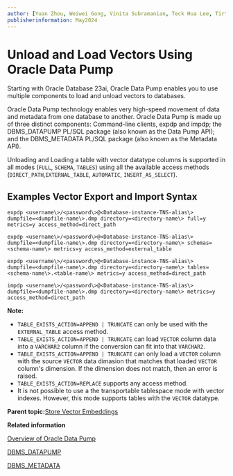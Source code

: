 ```yaml
---
author: [Yuan Zhou, Weiwei Gong, Vinita Subramanian, Teck Hua Lee, Tirthankar Lahiri, Shasank Chavan, Sebastian DeLaHoz, Roger Ford, Rohan Aggarwal, Mark Hornick, Malavika S P, Harichandan Roy, George Krupka, Doug Hood, Dinesh Das, David Jiang, Boriana Milenova, Bonnie Xia, Aurosish Mishra, Angela Amor, Agnivo Saha, Aleksandra Czarlinska, Ramya P, Usha Krishnamurthy, Tulika Das, Suresh Rajan, Sarika Surampudi, Sarah Hirschfeld, Prakash Jashnani, Jody Glover, Jessica True, Mamata Basapur, Maitreyee Chaliha, Gunjan Jain, Frederick Kush, Douglas Williams, Binika Kumar, Jean-Francois Verrier, djwillia]
publisherinformation: May2024
---
```


# Unload and Load Vectors Using Oracle Data Pump

Starting with Oracle Database 23ai, Oracle Data Pump enables you to use multiple components to load and unload vectors to databases.

Oracle Data Pump technology enables very high-speed movement of data and metadata from one database to another. Oracle Data Pump is made up of three distinct components: Command-line clients, expdp and impdp; the DBMS\_DATAPUMP PL/SQL package \(also known as the Data Pump API\); and the DBMS\_METADATA PL/SQL package \(also known as the Metadata API\).

Unloading and Loading a table with vector datatype columns is supported in all modes \(`FULL`, `SCHEMA`, `TABLES`\) using all the available access methods \(`DIRECT_PATH`,`EXTERNAL_TABLE`, `AUTOMATIC`, `INSERT_AS_SELECT`\).

## Examples Vector Export and Import Syntax

```
expdp <username\>/<password\>@<Database-instance-TNS-alias\>  dumpfile=<dumpfile-name\>.dmp directory=<directory-name\> full=y metrics=y access_method=direct_path

expdp <username\>/<password\>@<Database-instance-TNS-alias\>  dumpfile=<dumpfile-name\>.dmp directory=<directory-name\> schemas=<schema-name\> metrics=y access_method=external_table

expdp <username\>/<password\>@<Database-instance-TNS-alias\>  dumpfile=<dumpfile-name\>.dmp directory=<directory-name\> tables=<schema-name\>.<table-name\> metrics=y access_method=direct_path

impdp <username\>/<password\>@<Database-instance-TNS-alias\>  dumpfile=<dumpfile-name\>.dmp directory=<directory-name\> metrics=y access_method=direct_path
```

**Note:**

-   `TABLE_EXISTS_ACTION=APPEND | TRUNCATE` can only be used with the `EXTERNAL_TABLE` access method.
-   `TABLE_EXISTS_ACTION=APPEND | TRUNCATE` can load `VECTOR` column data into a `VARCHAR2` column if the conversion can fit into that `VARCHAR2`.
-   `TABLE_EXISTS_ACTION=APPEND | TRUNCATE` can only load a `VECTOR` column with the source `VECTOR` data dimasion that matches that loaded `VECTOR` column's dimension. If the dimension does not match, then an error is raised.
-   `TABLE_EXISTS_ACTION=REPLACE` supports any access method.
-   It is not possible to use a the transportable tablespace mode with vector indexes. However, this mode supports tables with the `VECTOR` datatype.

**Parent topic:**[Store Vector Embeddings](GUID-DF5E5492-2E9E-4C38-838D-56567BEC17C1.md)

**Related information**  


[Overview of Oracle Data Pump](olink:SUTIL-GUID-17FAE261-0972-4220-A2E4-44D479F519D4)

[DBMS\_DATAPUMP](olink:ARPLS-GUID-AEA7ED80-DB4A-4A70-B199-592287206348)

[DBMS\_METADATA](olink:ARPLS-GUID-F72B5833-C14E-4713-A588-6BDF4D4CBA2A)


